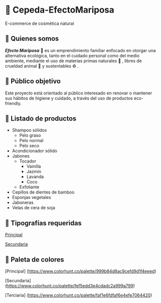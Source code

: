 # :butterfly: Cepeda-EfectoMariposa
 E-commerce de cosmética natural

## :butterfly: Quienes somos
***Efecto Mariposa*** :butterfly: es un emprendimiento familiar enfocado en otorgar una alternativa ecológica, tanto en el cuidado personal como del medio ambiente, mediante el uso de materias primas naturales :herb: , libres de crueldad animal :rabbit: y sustentables :recycle: . 

## :butterfly: Público objetivo
Este proyecto está orientado al público interesado en renovar o mantener sus hábitos de higiene y cuidado, a través del uso de productos eco-friendly.

## :butterfly: Listado de productos

- Shampoo sólidos
    - Pelo graso
    - Pelo normal
    - Pelo seco
- Acondicionador sólido
- Jabones
    - Tocador
        - Vainilla
        - Jazmín
        - Lavanda
        - Coco
    - Exfoliante
- Cepillos de dientes de bamboo
- Esponjas vegetales
- Jaboneras
- Velas de cera de soja

## :butterfly: Tipografías requeridas

[Principal](https://fonts.google.com/specimen/Roboto+Condensed?preview.text=Efecto%20Mariposa&preview.text_type=custom)

[Secundaria](https://fonts.google.com/specimen/Montserrat?preview.text=Efecto%20Mariposa&preview.text_type=custom)

## :butterfly: Paleta de colores

[Principal] (https://www.colorhunt.co/palette/999b84d8ac9cefd9d1f4eeed)


[Secundaria] (https://www.colorhunt.co/palette/fef5edd3e4cdadc2a999a799)

[Terciaria] (https://www.colorhunt.co/palette/faf1e6fdfaf6e4efe7064420)